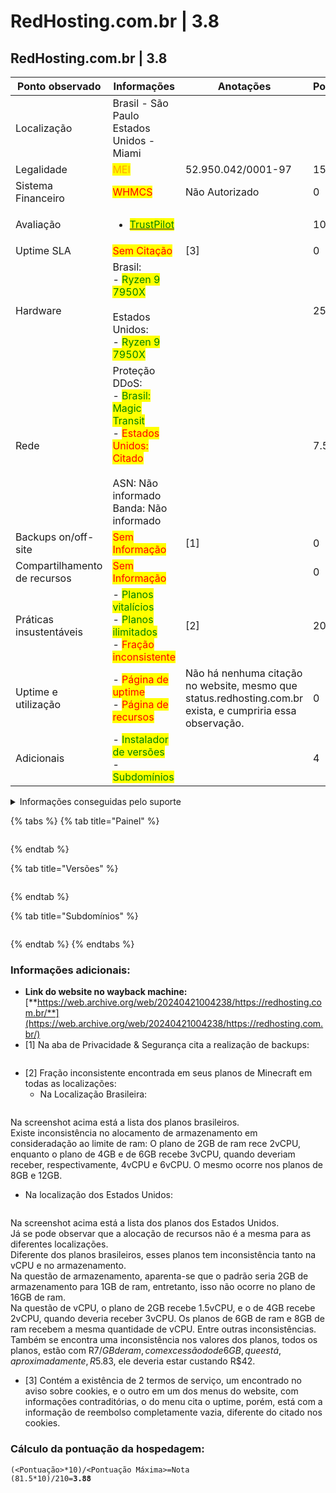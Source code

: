 # RedHosting.com.br | 3.8

## RedHosting.com.br | 3.8

<table><thead><tr><th width="192">Ponto observado</th><th width="240">Informações</th><th width="218">Anotações</th><th>Pontos</th></tr></thead><tbody><tr><td>Localização</td><td>Brasil - São Paulo<br>Estados Unidos - Miami</td><td></td><td></td></tr><tr><td>Legalidade</td><td><mark style="color:orange;">MEI</mark></td><td>52.950.042/0001-97</td><td>15</td></tr><tr><td>Sistema Financeiro</td><td><mark style="color:red;">WHMCS</mark></td><td>Não Autorizado</td><td>0</td></tr><tr><td>Avaliação</td><td><ul><li><a href="https://br.trustpilot.com/review/redhosting.com.br"><mark style="color:green;">TrustPilot</mark></a></li></ul></td><td></td><td>10</td></tr><tr><td>Uptime SLA</td><td><mark style="color:red;">Sem Citação</mark></td><td>[3]</td><td>0</td></tr><tr><td>Hardware</td><td>Brasil:<br>- <mark style="color:green;">Ryzen 9 7950X</mark><br><br>Estados Unidos:<br>- <mark style="color:green;">Ryzen 9 7950X</mark></td><td></td><td>25</td></tr><tr><td>Rede</td><td>Proteção DDoS:<br>- <mark style="color:green;">Brasil: Magic Transit</mark><br>- <mark style="color:red;">Estados Unidos: Citado</mark><br><br>ASN: Não informado<br>Banda: Não informado</td><td></td><td>7.5</td></tr><tr><td>Backups on/off-site</td><td><mark style="color:red;">Sem Informação</mark></td><td>[1]</td><td>0</td></tr><tr><td>Compartilhamento de recursos</td><td><mark style="color:red;">Sem Informação</mark></td><td></td><td>0</td></tr><tr><td>Práticas insustentáveis</td><td>- <mark style="color:green;">Planos vitalícios</mark><br>- <mark style="color:green;">Planos ilimitados</mark><br>- <mark style="color:red;">Fração inconsistente</mark></td><td>[2]</td><td>20</td></tr><tr><td>Uptime e utilização</td><td>- <mark style="color:red;">Página de uptime</mark><br>- <mark style="color:red;">Página de recursos</mark></td><td>Não há nenhuma citação no website, mesmo que status.redhosting.com.br exista, e cumpriria essa observação.</td><td>0</td></tr><tr><td>Adicionais</td><td>- <mark style="color:green;">Instalador de versões</mark><br>- <mark style="color:green;">Subdomínios</mark></td><td></td><td>4</td></tr></tbody></table>

<details>

<summary>Informações conseguidas pelo suporte</summary>

Caso alguma informação apenas foi possível adquirir por meio do suporte

</details>

{% tabs %}
{% tab title="Painel" %}
<figure><img src="../../../.gitbook/assets/image (4).png" alt=""><figcaption></figcaption></figure>
{% endtab %}

{% tab title="Versões" %}
<figure><img src="../../../.gitbook/assets/image (5).png" alt=""><figcaption></figcaption></figure>
{% endtab %}

{% tab title="Subdomínios" %}
<figure><img src="../../../.gitbook/assets/image (6).png" alt=""><figcaption></figcaption></figure>
{% endtab %}
{% endtabs %}

### Informações adicionais:

* **Link do website no wayback machine:** [**https://web.archive.org/web/20240421004238/https://redhosting.com.br/**](https://web.archive.org/web/20240421004238/https://redhosting.com.br/)
* \[1] Na aba de Privacidade & Segurança cita a realização de backups:

<figure><img src="../../../.gitbook/assets/image (1).png" alt=""><figcaption></figcaption></figure>

* \[2] Fração inconsistente encontrada em seus planos de Minecraft em todas as localizações:
  * Na Localização Brasileira:

<figure><img src="../../../.gitbook/assets/image (2).png" alt=""><figcaption></figcaption></figure>

Na screenshot acima está a lista dos planos brasileiros.\
Existe inconsistência no alocamento de armazenamento em consideradação ao limite de ram: O plano de 2GB de ram rece 2vCPU, enquanto o plano de 4GB e de 6GB recebe 3vCPU, quando deveriam receber, respectivamente, 4vCPU e 6vCPU. O mesmo ocorre nos planos de 8GB e 12GB.

* Na localização dos Estados Unidos:

<figure><img src="../../../.gitbook/assets/image (3).png" alt=""><figcaption></figcaption></figure>

Na screenshot acima está a lista dos planos dos Estados Unidos.\
Já se pode observar que a alocação de recursos não é a mesma para as diferentes localizações.\
Diferente dos planos brasileiros, esses planos tem inconsistência tanto na vCPU e no armazenamento.\
Na questão de armazenamento, aparenta-se que o padrão seria 2GB de armazenamento para 1GB de ram, entretanto, isso não ocorre no plano de 16GB de ram.\
Na questão de vCPU, o plano de 2GB recebe 1.5vCPU, e o de 4GB recebe 2vCPU, quando deveria receber 3vCPU. Os planos de 6GB de ram e 8GB de ram recebem a mesma quantidade de vCPU. Entre outras inconsistências.\
Também se encontra uma inconsistência nos valores dos planos, todos os planos, estão com R$7/GB de ram, com excessão do de 6GB, que está, aproximadamente, R$5.83, ele deveria estar custando R$42.

* \[3] Contém a existência de 2 termos de serviço, um encontrado no aviso sobre cookies, e o outro em um dos menus do website, com informações contraditórias, o do menu cita o uptime, porém, está com a informação de reembolso completamente vazia, diferente do citado nos cookies.

### Cálculo da pontuação da hospedagem:

`(<Pontuação>*10)/<Pontuação Máxima>=Nota`\
`(81.5*10)/210=`**`3.88`**
